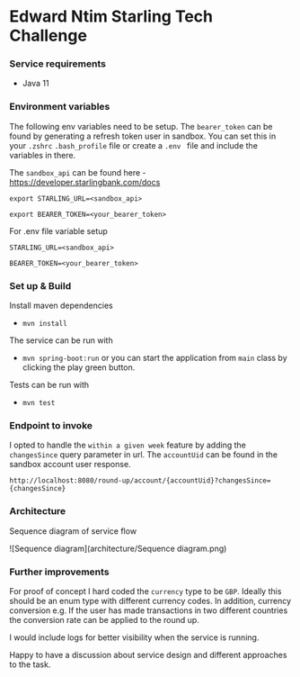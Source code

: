 # Edward Ntim Starling Tech Challenge

### Service requirements 
- Java 11

### Environment variables 
The following env variables need to be setup. The `bearer_token` can be found by generating a refresh token user in sandbox. 
You can set this in your `.zshrc` `.bash_profile` file or create a `.env ` file and include the variables in there.

The `sandbox_api` can be found here - https://developer.starlingbank.com/docs
```
export STARLING_URL=<sandbox_api>

export BEARER_TOKEN=<your_bearer_token>
```
For .env file variable setup

``` 
STARLING_URL=<sandbox_api>

BEARER_TOKEN=<your_bearer_token>
```

### Set up & Build

Install maven dependencies
- `mvn install` 

The service can be run with
- `mvn spring-boot:run` or you can start the application from `main` class by clicking the play green button. 

Tests can be run with 
- `mvn test`

### Endpoint to invoke
I opted to handle the `within a given week` feature by adding the `changesSince` query parameter in url. The `accountUid` can be found in the sandbox account user response.

``http://localhost:8080/round-up/account/{accountUid}?changesSince={changesSince}``

### Architecture
Sequence diagram of service flow

![Sequence diagram](architecture/Sequence diagram.png)

### Further improvements  

For proof of concept I hard coded the `currency` type to be `GBP`. Ideally this should be an enum type with different currency codes. In addition, currency conversion e.g. 
If the user has made transactions in two different countries the conversion rate can be applied to the round up. 

I would include logs for better visibility when the service is running.

Happy to have a discussion about service design and different approaches to the task.
